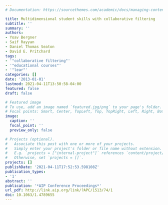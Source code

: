 ```yaml
---
# Documentation: https://sourcethemes.com/academic/docs/managing-content/

title: Multidimensional student skills with collaborative filtering
subtitle: ''
summary: ''
authors:
- Yoav Bergner
- Saif Rayyan
- Daniel Thomas Seaton
- David E. Pritchard
tags:
- '"collaborative filtering"'
- '"educational courses"'
- '"lear"'
categories: []
date: '2013-01-01'
lastmod: 2021-04-11T13:50:58-04:00
featured: false
draft: false

# Featured image
# To use, add an image named `featured.jpg/png` to your page's folder.
# Focal points: Smart, Center, TopLeft, Top, TopRight, Left, Right, BottomLeft, Bottom, BottomRight.
image:
  caption: ''
  focal_point: ''
  preview_only: false

# Projects (optional).
#   Associate this post with one or more of your projects.
#   Simply enter your project's folder or file name without extension.
#   E.g. `projects = ["internal-project"]` references `content/project/deep-learning/index.md`.
#   Otherwise, set `projects = []`.
projects: []
publishDate: '2021-04-11T17:52:53.598108Z'
publication_types:
- '1'
abstract: ''
publication: '*AIP Conference Proceedings*'
url_pdf: http://link.aip.org/link/?APC/1513/74/1
doi: 10.1063/1.4789655
---
```

